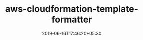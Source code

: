 ---
title: "aws-cloudformation-template-formatter"
date: 2019-06-16T17:46:20+05:30
type: "organisations"
org_name: "Amazon Web Services - Labs"
repo_desc: "cfn-format is a command line tool and Go library that pretty-prints CloudFormation, adhering to the standards used in AWS documentation."
repo_link: https://github.com/awslabs/aws-cloudformation-template-formatter
---